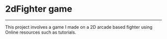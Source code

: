 # 2dFighter game 

-----------------------------------
This project involves a game I made on a 2D arcade based fighter using Online resources such as tutorials.
